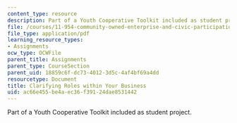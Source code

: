 ```yaml
---
content_type: resource
description: Part of a Youth Cooperative Toolkit included as student project.
file: /courses/11-954-community-owned-enterprise-and-civic-participation-spring-2005/ac66e455be4aec36f39124dae8531442_appendix2.pdf
file_type: application/pdf
learning_resource_types:
- Assignments
ocw_type: OCWFile
parent_title: Assignments
parent_type: CourseSection
parent_uid: 18859c6f-dc73-4012-3d5c-4af4bf69a4dd
resourcetype: Document
title: Clarifying Roles within Your Business
uid: ac66e455-be4a-ec36-f391-24dae8531442
---
```

Part of a Youth Cooperative Toolkit included as student project.

